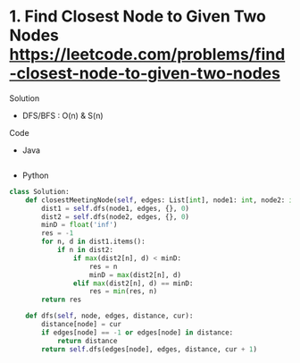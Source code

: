 # 1. Find Closest Node to Given Two Nodes https://leetcode.com/problems/find-closest-node-to-given-two-nodes

Solution

- DFS/BFS : O(n) & S(n)

Code

- Java

```java

```

- Python

```python
class Solution:
    def closestMeetingNode(self, edges: List[int], node1: int, node2: int) -> int:
        dist1 = self.dfs(node1, edges, {}, 0)
        dist2 = self.dfs(node2, edges, {}, 0)
        minD = float('inf')
        res = -1
        for n, d in dist1.items():
            if n in dist2:
                if max(dist2[n], d) < minD:
                    res = n
                    minD = max(dist2[n], d)
                elif max(dist2[n], d) == minD:
                    res = min(res, n)
        return res

    def dfs(self, node, edges, distance, cur):
        distance[node] = cur
        if edges[node] == -1 or edges[node] in distance:
            return distance
        return self.dfs(edges[node], edges, distance, cur + 1)
```